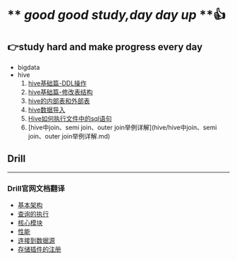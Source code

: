 # ** *good good study,day day up* **:+1:  
## :point_right:study hard and make progress every day


- bigdata
 - hive
   1. [hive基础篇-DDL操作](hive/hive基础篇-DDL操作.md)
   1. [hive基础篇-修改表结构](hive/hive基础篇-修改表结构.md)
   1. [hive的内部表和外部表](hive/hive的内部表和外部表.md)
   1. [hive数据导入](hive/hive数据导入.md)
   1. [Hive如何执行文件中的sql语句](hive/Hive如何执行文件中的sql语句.md)
   1. [hive中join、semi join、outer join举例详解](hive/hive中join、semi join、outer join举例详解.md)

## Drill
-----
### Drill官网文档翻译
- [基本架构](drill/docs/Drill基本架构.md)
- [查询的执行](drill/docs/Drill查询的执行.md)
- [核心模块](drill/docs/Drill的核心模块.md)
- [性能](drill/docs/Drill的性能.md)
- [连接到数据源](drill/docs/连接到数据源.md)
- [存储插件的注册](drill/docs/存储插件的注册.md)
